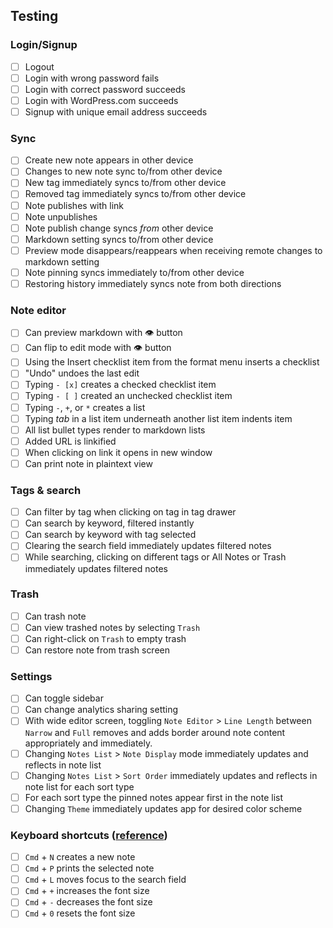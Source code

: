 ## Testing

### Login/Signup

- [ ] Logout
- [ ] Login with wrong password fails
- [ ] Login with correct password succeeds
- [ ] Login with WordPress.com succeeds
- [ ] Signup with unique email address succeeds

### Sync

- [ ] Create new note appears in other device
- [ ] Changes to new note sync to/from other device
- [ ] New tag immediately syncs to/from other device
- [ ] Removed tag immediately syncs to/from other device
- [ ] Note publishes with link
- [ ] Note unpublishes
- [ ] Note publish change syncs _from_ other device
- [ ] Markdown setting syncs to/from other device
- [ ] Preview mode disappears/reappears when receiving remote changes to markdown setting
- [ ] Note pinning syncs immediately to/from other device
- [ ] Restoring history immediately syncs note from both directions

### Note editor

- [ ] Can preview markdown with 👁 button
- [ ] Can flip to edit mode with 👁 button
- [ ] Using the Insert checklist item from the format menu inserts a checklist
- [ ] "Undo" undoes the last edit
- [ ] Typing `- [x]` creates a checked checklist item
- [ ] Typing `- [ ]` created an unchecked checklist item
- [ ] Typing `-`, `+`, or `*` creates a list
- [ ] Typing _tab_ in a list item underneath another list item indents item
- [ ] All list bullet types render to markdown lists
- [ ] Added URL is linkified
- [ ] When clicking on link it opens in new window
- [ ] Can print note in plaintext view

### Tags & search

- [ ] Can filter by tag when clicking on tag in tag drawer
- [ ] Can search by keyword, filtered instantly
- [ ] Can search by keyword with tag selected
- [ ] Clearing the search field immediately updates filtered notes
- [ ] While searching, clicking on different tags or All Notes or Trash immediately updates filtered notes

### Trash

- [ ] Can trash note
- [ ] Can view trashed notes by selecting `Trash`
- [ ] Can right-click on `Trash` to empty trash
- [ ] Can restore note from trash screen

### Settings

- [ ] Can toggle sidebar
- [ ] Can change analytics sharing setting
- [ ] With wide editor screen, toggling `Note Editor` > `Line Length` between `Narrow` and `Full` removes and adds border around note content appropriately and immediately.
- [ ] Changing `Notes List` > `Note Display` mode immediately updates and reflects in note list
- [ ] Changing `Notes List` > `Sort Order` immediately updates and reflects in note list for each sort type
- [ ] For each sort type the pinned notes appear first in the note list
- [ ] Changing `Theme` immediately updates app for desired color scheme

### Keyboard shortcuts ([reference](https://simplenote.com/help/#shortcuts))

- [ ] `Cmd` + `N` creates a new note
- [ ] `Cmd` + `P` prints the selected note
- [ ] `Cmd` + `L` moves focus to the search field
- [ ] `Cmd` + `+` increases the font size
- [ ] `Cmd` + `-` decreases the font size
- [ ] `Cmd` + `0` resets the font size
